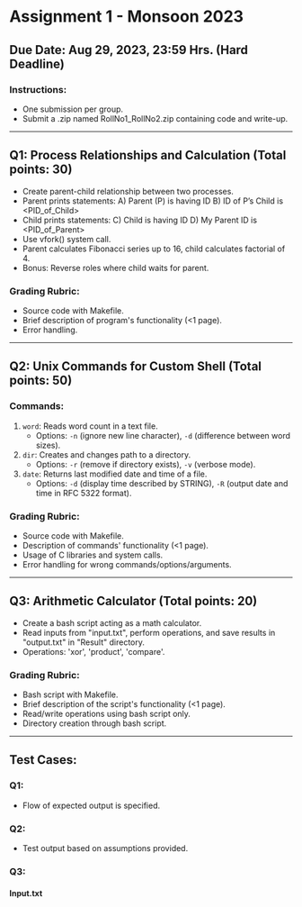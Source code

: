 # Assignment 1 - Monsoon 2023

## Due Date: Aug 29, 2023, 23:59 Hrs. (Hard Deadline)

### Instructions:

- One submission per group.
- Submit a .zip named RollNo1_RollNo2.zip containing code and write-up.

---

## Q1: Process Relationships and Calculation (Total points: 30)

- Create parent-child relationship between two processes.
- Parent prints statements:
  A) Parent (P) is having ID <PID>
  B) ID of P’s Child is <PID_of_Child>
- Child prints statements:
  C) Child is having ID <PID>
  D) My Parent ID is <PID_of_Parent>
- Use vfork() system call.
- Parent calculates Fibonacci series up to 16, child calculates factorial of 4.
- Bonus: Reverse roles where child waits for parent.

### Grading Rubric:

- Source code with Makefile.
- Brief description of program's functionality (<1 page).
- Error handling.

---

## Q2: Unix Commands for Custom Shell (Total points: 50)

### Commands:

1) `word`: Reads word count in a text file.
   - Options: `-n` (ignore new line character), `-d` (difference between word sizes).
2) `dir`: Creates and changes path to a directory.
   - Options: `-r` (remove if directory exists), `-v` (verbose mode).
3) `date`: Returns last modified date and time of a file.
   - Options: `-d` (display time described by STRING), `-R` (output date and time in RFC 5322 format).

### Grading Rubric:

- Source code with Makefile.
- Description of commands' functionality (<1 page).
- Usage of C libraries and system calls.
- Error handling for wrong commands/options/arguments.

---

## Q3: Arithmetic Calculator (Total points: 20)

- Create a bash script acting as a math calculator.
- Read inputs from "input.txt", perform operations, and save results in "output.txt" in "Result" directory.
- Operations: 'xor', 'product', 'compare'.

### Grading Rubric:

- Bash script with Makefile.
- Brief description of the script's functionality (<1 page).
- Read/write operations using bash script only.
- Directory creation through bash script.

---

## Test Cases:

### Q1:
- Flow of expected output is specified.

### Q2:
- Test output based on assumptions provided.

### Q3:
#### Input.txt
